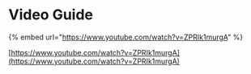 # Video Guide

{% embed url="https://www.youtube.com/watch?v=ZPRIk1murgA" %}

[https://www.youtube.com/watch?v=ZPRIk1murgA](https://www.youtube.com/watch?v=ZPRIk1murgA)
